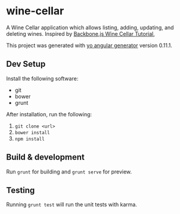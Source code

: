 # wine-cellar

A Wine Cellar application which allows listing, adding, updating, and deleting wines. Inspired by [Backbone.js Wine Cellar Tutorial](http://coenraets.org/blog/2011/12/backbone-js-wine-cellar-tutorial-part-1-getting-started/), 

This project was generated with [yo angular generator](https://github.com/yeoman/generator-angular)
version 0.11.1.

## Dev Setup

Install the following software:

* git
* bower
* grunt

After installation, run the following: 

1. `git clone <url>`
2. `bower install`
3. `npm install`

## Build & development

Run `grunt` for building and `grunt serve` for preview.

## Testing

Running `grunt test` will run the unit tests with karma.
